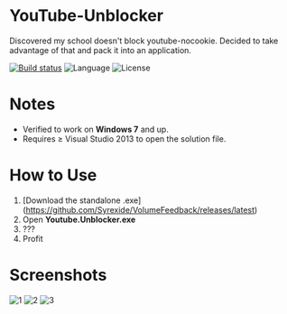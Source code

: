 # YouTube-Unblocker
Discovered my school doesn't block youtube-nocookie. Decided to take advantage of that and pack it into an application.

[![Build status](https://ci.appveyor.com/api/projects/status/9p71pq8stwrl4re9?svg=true)](https://ci.appveyor.com/project/Syrexide/youtube-unblocker) ![Language](https://img.shields.io/badge/language-C%23-178600.svg) ![License](https://img.shields.io/badge/license-MIT-blue.svg)

# Notes
 * Verified to work on **Windows 7** and up.
 * Requires ≥ Visual Studio 2013 to open the solution file.
 
# How to Use

1. [Download the standalone .exe] (https://github.com/Syrexide/VolumeFeedback/releases/latest)
2. Open **Youtube.Unblocker.exe**
3. ???
4. Profit

# Screenshots

![1](http://i.imgur.com/C3vk4fA.png)
![2](http://i.imgur.com/qw5hy1n.png)
![3](http://i.imgur.com/uVONW9S.png)
